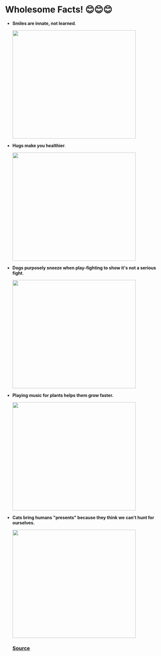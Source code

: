 # Wholesome Facts! 😊😊😊

- **Smiles are innate, not learned**.


    <img src="https://media.tenor.com/_kqZQY5wX2sAAAAM/orange-cat-smile-cat-smile.gif" 
         width="400" 
         height="350" />
- **Hugs make you healthier**.


    <img src="https://media.tenor.com/kCZjTqCKiggAAAAC/hug.gif" 
         width="400" 
         height="350" />
- **Dogs purposely sneeze when play-fighting to show it's not a serious fight**.

    <img src="https://cdn.discordapp.com/attachments/916121028890091573/1045668922583695421/received_452416180299125.jpg" 
         width="400" 
         height="350" />
- **Playing music for plants helps them grow faster.**


    <img src="https://media.tenor.com/iggtNzidlycAAAAC/plant-dancing.gif" 
         width="400" 
         height="350" />
- **Cats bring humans "presents" because they think we can't hunt for ourselves.**


    <img src="https://bestlifeonline.com/wp-content/uploads/sites/3/2018/12/cat-and-mouse.jpg?resize=768,512&quality=82&strip=all" 
         width="400" 
         height="350" />

  ###  [Source](https://bestlifeonline.com/feel-good-facts/)
